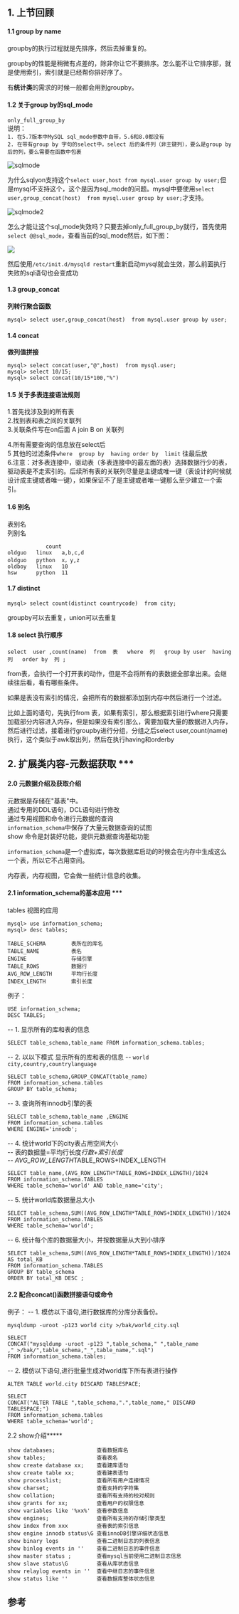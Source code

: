 
## 1. 上节回顾
#### 1.1 group by name 

groupby的执行过程就是先排序，然后去掉重复的。   

groupby的性能是稍微有点差的，除非你让它不要排序。怎么能不让它排序那，就是使用索引，索引就是已经帮你排好序了。    

有**统计类**的需求的时候一般都会用到groupby。    

#### 1.2 关于group by的sql_mode 
`only_full_group_by`    
说明：    
`1. 在5.7版本中MySQL sql_mode参数中自带，5.6和8.0都没有`    
`2. 在带有group by 字句的select中，select 后的条件列（非主键列），要么是group by后的列，要么需要在函数中包裹`     

![sqlmode](https://github.com/Christian-health/christian-health.github.io/blob/master/img/groupbysqlmode.jpg?raw=true) 

为什么sqlyon支持这个`select user,host from mysql.user group by user;`但是mysql不支持这个，这个是因为sql_mode的问题。mysql中要使用`select user,group_concat(host)  from mysql.user group by user;`才支持。

![sqlmode2](https://github.com/Christian-health/christian-health.github.io/blob/master/img/groupbysqlmode2.jpg?raw=true)

怎么才能让这个sql_mode失效吗？只要去掉only_full_group_by就行，首先使用`select @@sql_mode`，查看当前的sql_mode然后，如下图：

![](https://github.com/Christian-health/christian-health.github.io/blob/master/img/mysql%E7%9A%84%E9%85%8D%E7%BD%AE%E6%96%87%E4%BB%B6.jpg?raw=true)

然后使用`/etc/init.d/mysqld restart`重新启动mysql就会生效，那么前面执行失败的sql语句也会变成功

#### 1.3  group_concat   
**列转行聚合函数**  

```mysql
mysql> select user,group_concat(host)  from mysql.user group by user;
```
#### 1.4 concat 
**做列值拼接**

```mysql
mysql> select concat(user,"@",host)  from mysql.user;
mysql> select 10/15;
mysql> select concat(10/15*100,"%")
```

#### 1.5 关于多表连接语法规则
1.首先找涉及到的所有表    
2.找到表和表之间的关联列     
3.关联条件写在on后面   A join B  on 关联列     

4.所有需要查询的信息放在select后       
5 其他的过滤条件`where  group by  having order by  limit` 往最后放     
6.注意：对多表连接中，驱动表（多表连接中的最左面的表）选择数据行少的表，驱动表是不走索引的。后续所有表的关联列尽量是主键或唯一键（表设计的时候就设计成主键或者唯一键），如果保证不了是主键或者唯一键那么至少建立一个索引。   

#### 1.6 别名
表别名  
列别名  

```
			count
oldguo   linux   a,b,c,d 
oldguo   python  x，y,z 
oldboy   linux   10 
hsw      python  11
```
#### 1.7 distinct
```
mysql> select count(distinct countrycode)  from city;
```
groupby可以去重复，union可以去重复

#### 1.8 select 执行顺序

```
select  user ,count(name)  from  表   where  列   group by user  having 列   order by  列 ;
```
from表，会执行一个打开表的动作，但是不会将所有的表数据全部拿出来。会继续往后看，看有哪些条件。

如果是表没有索引的情况，会把所有的数据都添加到内存中然后进行一个过滤。

比如上面的语句，先执行from 表，如果有索引，那么根据索引进行where只需要加载部分内容进入内存，但是如果没有索引那么，需要加载大量的数据进入内存，然后进行过滤，接着进行groupby进行分组，分组之后select user,count(name)执行，这个类似于awk取出列，然后在执行having和orderby

## 2. 扩展类内容-元数据获取 ***

#### 2.0 元数据介绍及获取介绍
元数据是存储在"基表"中。  
通过专用的DDL语句，DCL语句进行修改   
通过专用视图和命令进行元数据的查询   
`information_schema`中保存了大量元数据查询的试图  
show 命令是封装好功能，提供元数据查询基础功能   

`information_schema`是一个虚拟库，每次数据库启动的时候会在内存中生成这么一个表，所以它不占用空间。

内存表，内存视图，它会做一些统计信息的收集。

#### 2.1 information_schema的基本应用 ***
tables 视图的应用  
```
mysql> use information_schema;
mysql> desc tables;
```
```
TABLE_SCHEMA        表所在的库名
TABLE_NAME			表名
ENGINE				存储引擎
TABLE_ROWS			数据行
AVG_ROW_LENGTH		平均行长度
INDEX_LENGTH        索引长度
```

例子：
```
USE information_schema;
DESC TABLES;
```
-- 1. 显示所有的库和表的信息
```mysql
SELECT table_schema,table_name FROM information_schema.tables;
```

-- 2. 以以下模式 显示所有的库和表的信息
-- `world     city,country,countrylanguage`
```
SELECT table_schema,GROUP_CONCAT(table_name) 
FROM information_schema.tables
GROUP BY table_schema;
```
-- 3. 查询所有innodb引擎的表
```
SELECT table_schema,table_name ,ENGINE
FROM information_schema.tables 
WHERE ENGINE='innodb';
```
-- 4. 统计world下的city表占用空间大小  
-- 表的数据量=平均行长度*行数+索引长度   
-- AVG_ROW_LENGTH*TABLE_ROWS+INDEX_LENGTH   
```
SELECT table_name,(AVG_ROW_LENGTH*TABLE_ROWS+INDEX_LENGTH)/1024
FROM information_schema.TABLES
WHERE table_schema='world' AND table_name='city';
```
-- 5. 统计world库数据量总大小
```
SELECT table_schema,SUM((AVG_ROW_LENGTH*TABLE_ROWS+INDEX_LENGTH))/1024
FROM information_schema.TABLES
WHERE table_schema='world';
```
-- 6. 统计每个库的数据量大小，并按数据量从大到小排序
```
SELECT table_schema,SUM((AVG_ROW_LENGTH*TABLE_ROWS+INDEX_LENGTH))/1024 AS total_KB
FROM information_schema.TABLES
GROUP BY table_schema
ORDER BY total_KB DESC ;
```
#### 2.2 配合concat()函数拼接语句或命令
例子：
-- 1. 模仿以下语句,进行数据库的分库分表备份。
```mysql
mysqldump -uroot -p123 world city >/bak/world_city.sql
```

```mysql
SELECT
CONCAT("mysqldump -uroot -p123 ",table_schema," ",table_name
," >/bak/",table_schema,"_",table_name,".sql")
FROM information_schema.tables;
```
-- 2. 模仿以下语句,进行批量生成对world库下所有表进行操作
```mysql
ALTER TABLE world.city DISCARD TABLESPACE;
```
```mysql
SELECT 
CONCAT("ALTER TABLE ",table_schema,".",table_name," DISCARD TABLESPACE;")
FROM information_schema.tables
WHERE table_schema='world';
```

2.2 show介绍***** 
```
show databases;        		查看数据库名
show tables; 		   		查看表名
show create database xx;  	查看建库语句
show create table xx;		查看建表语句
show processlist;			查看所有用户连接情况
show charset;				查看支持的字符集
show collation;				查看所有支持的校对规则
show grants for xx;			查看用户的权限信息
show variables like '%xx%'  查看参数信息
show engines;				查看所有支持的存储引擎类型
show index from xxx			查看表的索引信息
show engine innodb status\G 查看innoDB引擎详细状态信息
show binary logs 			查看二进制日志的列表信息
show binlog events in ''	查看二进制日志的事件信息
show master status ;		查看mysql当前使用二进制日志信息
show slave status\G 		查看从库状态信息
show relaylog events in ''	查看中继日志的事件信息
show status like ''			查看数据库整体状态信息
```















## 参考

